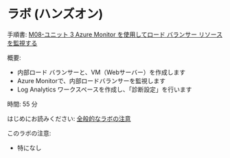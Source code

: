# ラボ (ハンズオン)

手順書: [M08-ユニット 3 Azure Monitor を使用してロード バランサー リソースを監視する](https://github.com/MicrosoftLearning/AZ-700-Designing-and-Implementing-Microsoft-Azure-Networking-Solutions.ja-jp/blob/main/Instructions/Exercises/M08-Unit%203%20Monitor%20a%20load%20balancer%20resource%20using%20Azure%20Monitor.md)

概要:
- 内部ロード バランサーと、VM（Webサーバー）を作成します
- Azure Monitorで、内部ロードバランサーを監視します
- Log Analytics ワークスペースを作成し、「診断設定」を行います

時間: 55 分

はじめにお読みください: [全般的なラボの注意](lab.md)

このラボの注意:
- 特になし